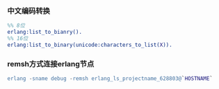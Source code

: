 ### 中文编码转换
``` erlang
%% 8位
erlang:list_to_bianry().
%% 16位
erlang:list_to_binary(unicode:characters_to_list(X)).
```

### remsh方式连接erlang节点
```erlang
erlang -sname debug -remsh erlang_ls_projectname_628803@`HOSTNAME`
```